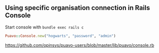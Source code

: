 ## Using specific organisation connection in Rails Console

Start console with `bundle exec rails c`

```ruby
Puavo::Console.new("hogwarts", "password", "admin")
```

https://github.com/opinsys/puavo-users/blob/master/lib/puavo/console.rb
